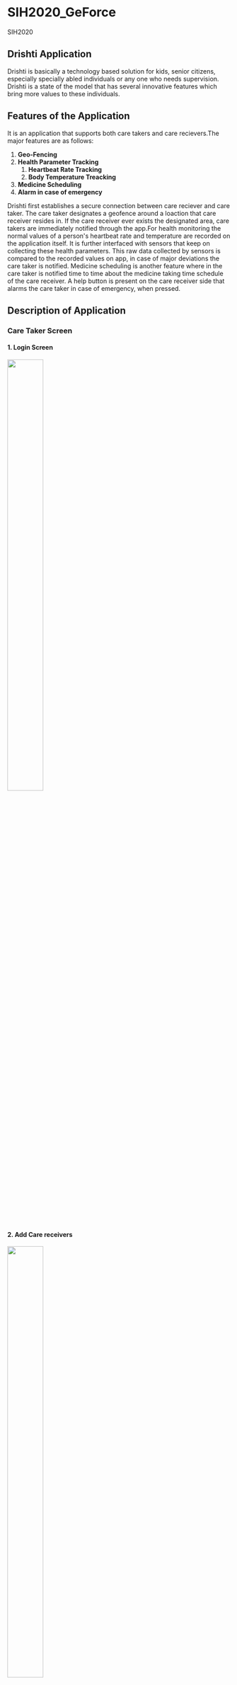 # SIH2020_GeForce
SIH2020
## Drishti Application
Drishti is basically a technology based solution for kids, senior citizens, especially specially abled individuals or any one who needs supervision. 
Drishti is a state of the model that has several innovative features which bring more values to these individuals.
## Features of the Application
It is an application that supports both care takers and care recievers.The major features are as follows:
1. **Geo-Fencing**
1. **Health Parameter Tracking**
   1. **Heartbeat Rate Tracking**
   2. **Body Temperature Treacking**
1. **Medicine Scheduling**
1. **Alarm in case of emergency**


Drishti first establishes a secure connection between care reciever and care taker.
The care taker designates a geofence around a loaction that care receiver resides in. 
If the care receiver ever exists the designated area, care takers are immediately notified through the app.For health monitoring the normal values of a person's heartbeat rate and temperature are recorded on the application itself.
It is further interfaced with sensors that keep on collecting these health parameters. This raw data collected by sensors is compared to the recorded values on app, in case of major deviations the care taker is notified.
Medicine scheduling is another feature where in the care taker is notified time to time about the medicine taking time schedule of the care receiver.
A help button is present on the care receiver side that alarms the care taker in case of emergency, when pressed.

## Description of Application

### Care Taker Screen
#### 1. Login Screen
<img src="./readme-ss/ss1.jpeg" width="40%" height="50%">

#### 2. Add Care receivers
<img src="./readme-ss/ss2.jpeg" width="40%" height="50%">

#### 3. List of care receivers
<img src="./readme-ss/ss3.jpeg" width="40%" height="50%">

#### 4. Get Location of Care receivers
<img src="./readme-ss/ss4.jpeg" width="40%" height="50%">

#### 5. Map displaying location of care receivers
<img src="./readme-ss/ss5.jpeg" width="40%" height="50%">

#### 6. Emergency notification from care receivers
<img src="./readme-ss/ss8.png" width="40%" height="50%">


### Care Receiver Screen
#### 1. Login Screen
<img src="./readme-ss/ss1.jpeg" width="40%" height="50%">

#### 2. Define Health Parameters and Help Button
<img src="./readme-ss/ss7.jpeg" width="40%" height="50%">

## Authors
1. Vishal Kumar 
1. Nitesh Chaurasiya
1. Anika Sharma
1. Simran Singh
1. Rajat Baghel
1. Anurag Agarwal 
## Technical Stack
Android Studio (Open Source platform for app development),Amazon Web Services, Google Map API,XML,Java



